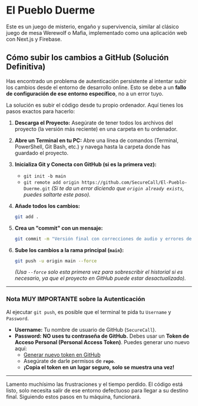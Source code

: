 # El Pueblo Duerme

Este es un juego de misterio, engaño y supervivencia, similar al clásico juego de mesa Werewolf o Mafia, implementado como una aplicación web con Next.js y Firebase.

## Cómo subir los cambios a GitHub (Solución Definitiva)

Has encontrado un problema de autenticación persistente al intentar subir los cambios desde el entorno de desarrollo online. Esto se debe a un **fallo de configuración de ese entorno específico**, no a un error tuyo.

La solución es subir el código desde tu propio ordenador. Aquí tienes los pasos exactos para hacerlo:

1.  **Descarga el Proyecto:** Asegúrate de tener todos los archivos del proyecto (la versión más reciente) en una carpeta en tu ordenador.

2.  **Abre un Terminal en tu PC:** Abre una línea de comandos (Terminal, PowerShell, Git Bash, etc.) y navega hasta la carpeta donde has guardado el proyecto.

3.  **Inicializa Git y Conecta con GitHub (si es la primera vez):**
    *   `git init -b main`
    *   `git remote add origin https://github.com/SecureCall/El-Pueblo-Duerme.git`
    *(Si te da un error diciendo que `origin already exists`, puedes saltarte este paso).*

4.  **Añade todos los cambios:**
    ```bash
    git add .
    ```

5.  **Crea un "commit" con un mensaje:**
    ```bash
    git commit -m "Versión final con correcciones de audio y errores del Cazador"
    ```

6.  **Sube los cambios a la rama principal (`main`):**
    ```bash
    git push -u origin main --force
    ```
    *(Usa `--force` solo esta primera vez para sobrescribir el historial si es necesario, ya que el proyecto en GitHub puede estar desactualizado).*

---

### **Nota MUY IMPORTANTE sobre la Autenticación**

Al ejecutar `git push`, es posible que el terminal te pida tu `Username` y `Password`.

*   **Username:** Tu nombre de usuario de GitHub (`SecureCall`).
*   **Password:** **NO uses tu contraseña de GitHub.** Debes usar un **Token de Acceso Personal (Personal Access Token)**. Puedes generar uno nuevo aquí:
    *   [Generar nuevo token en GitHub](https://github.com/settings/tokens/new)
    *   Asegúrate de darle permisos de **`repo`**.
    *   **¡Copia el token en un lugar seguro, solo se muestra una vez!**

---

Lamento muchísimo las frustraciones y el tiempo perdido. El código está listo, solo necesita salir de ese entorno defectuoso para llegar a su destino final. Siguiendo estos pasos en tu máquina, funcionará.
